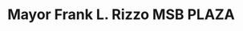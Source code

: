 ---
pid: ns57
title: Mayor Frank L. Rizzo MSB PLAZA
location_transcription: 
coordinates: 
zipcode: 
gen_neighborhood: 
neighborhood: 
outside_phl: 
age: 
age_range: 
instagram: 
image_file_name: ns_57.jpg
proposal_transcription: take him down! make it a party!
topic: Person,History,Politics
topic_summary: 0, 0, 0, 0
type: Event,Sculpture Statue,Performance
keywords_other: rizzo, remove rizzo, remove monument, removal, destruction
credit: 
image_labels: 
twitter: 
facebook: 
permalink: "/monuments/ns57/"
layout: item-page
---